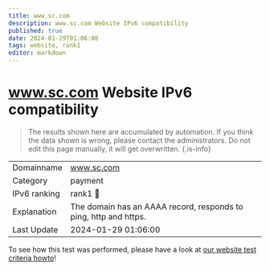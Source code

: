 ```yaml
---
title: www.sc.com
description: www.sc.com Website IPv6 compatibility
published: true
date: 2024-01-29T01:06:00
tags: website, rank1
editor: markdown
---
```


# www.sc.com Website IPv6 compatibility

> The results shown here are accumulated by automation. If you think the data shown is wrong, please contact the administrators. 
> Do not edit this page manually, it will get overwritten.
{.is-info}


|   |   |
| - | - |
| Domainname | www.sc.com
| Category | payment |
| IPv6 ranking | rank1 :1st_place_medal: |
| Explanation | The domain has an AAAA record, responds to ping, http and https. |
| Last Update | 2024-01-29 01:06:00 |

To see how this test was performed, please have a look at [our website test criteria howto](/howto/testcriteria/website)!

